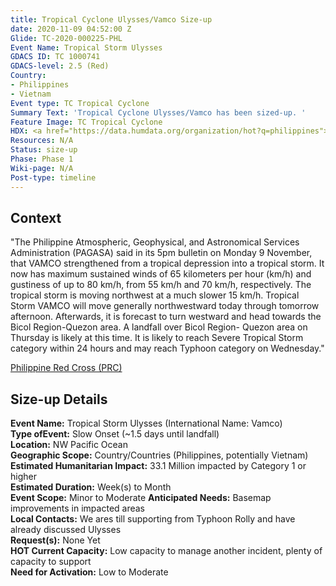 ```yaml
---
title: Tropical Cyclone Ulysses/Vamco Size-up
date: 2020-11-09 04:52:00 Z
Glide: TC-2020-000225-PHL
Event Name: Tropical Storm Ulysses
GDACS ID: TC 1000741
GDACS-level: 2.5 (Red)
Country:
- Philippines
- Vietnam
Event type: TC Tropical Cyclone
Summary Text: 'Tropical Cyclone Ulysses/Vamco has been sized-up. '
Feature Image: TC Tropical Cyclone
HDX: <a href="https://data.humdata.org/organization/hot?q=philippines">Philippines</a>
Resources: N/A
Status: size-up
Phase: Phase 1
Wiki-page: N/A
Post-type: timeline
---
```


<h2>Context</h2>

"The Philippine Atmospheric, Geophysical, and Astronomical Services Administration (PAGASA) said in its 5pm bulletin on Monday 9 November, that VAMCO strengthened from a tropical depression into a tropical storm. It now has maximum sustained winds of 65 kilometers per hour (km/h) and gustiness of up to 80 km/h, from 55 km/h and 70 km/h, respectively. The tropical storm is moving northwest at a much slower 15 km/h. Tropical Storm VAMCO will move generally northwestward today through tomorrow afternoon. Afterwards, it is forecast to turn westward and head towards the Bicol Region-Quezon area. A landfall over Bicol Region- Quezon area on Thursday is likely at this time. It is likely to reach Severe Tropical Storm category within 24 hours and may reach Typhoon category on Wednesday."

<a href="https://glidenumber.net/glide/public/search/details.jsp?glide=22085&record=2&last=2" target="_blank">Philippine Red Cross (PRC)</a>


<h2>Size-up Details</h2>

<strong>Event Name:</strong> Tropical Storm Ulysses (International Name: Vamco)<br>
<strong>Type ofEvent:</strong> Slow Onset (~1.5 days until landfall)<br>
<strong>Location:</strong> NW Pacific Ocean<br>
<strong>Geographic Scope:</strong>  Country/Countries (Philippines, potentially Vietnam)<br>
<strong>Estimated Humanitarian Impact:</strong>  33.1 Million impacted by Category 1 or higher<br>
<strong>Estimated Duration:</strong> Week(s) to Month<br>
<strong>Event Scope:</strong> Minor to Moderate<be>
<strong>Anticipated Needs:</strong> Basemap improvements in impacted areas<br>
<strong>Local Contacts:</strong> We ares till supporting from Typhoon Rolly and have already discussed Ulysses<br>
<strong>Request(s):</strong> None Yet<br>
<strong>HOT Current Capacity:</strong> Low capacity to manage another incident, plenty of capacity to support<br>
<strong>Need for Activation:</strong> Low to Moderate<br>
